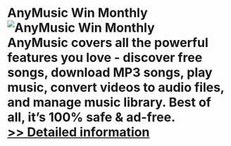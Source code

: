 # AnyMusic Win Monthly<br />![AnyMusic Win Monthly](https://mycommerce.akamaized.net/api/pimages/P300770735/BIG/300770735.PNG)<br />AnyMusic covers all the powerful features you love - discover free songs, download MP3 songs, play music, convert videos to audio files, and manage music library. Best of all, it’s 100% safe & ad-free.<br />[>> Detailed information](https://secure.shareit.com/shareit/product.html?productid=300770735&affiliateid=200057808)